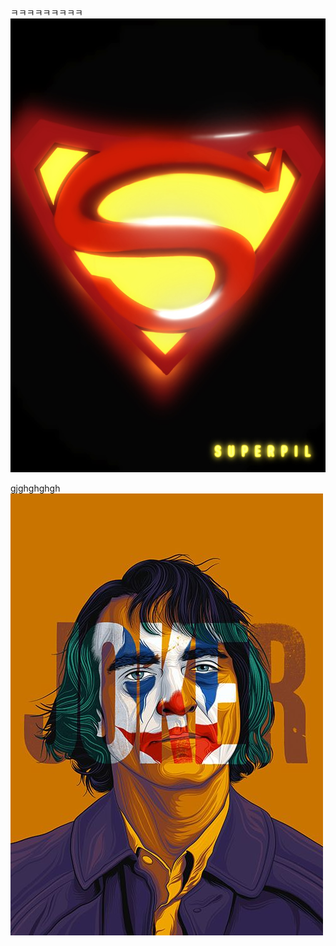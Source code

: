 ㅋㅋㅋㅋㅋㅋㅋㅋㅋ<br>
![TIL_IMAGE](./image/superpil4_2_superpilS.jpeg)

gjghghghgh<br>
![TIL_IMAGE](./image/superpil4_6_joker.jpeg)
